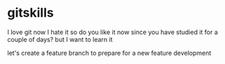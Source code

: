 # gitskills

I love git
now I hate it
so do you like it now since you have studied it for a couple of days?
but I want to learn it


let's create a feature branch to prepare for a new feature development
